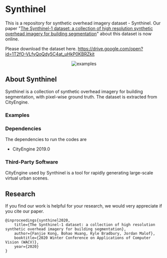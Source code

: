 # Synthinel
This is a repository for synthetic overhead imagery dataset - Synthinel.
Our paper "[The Synthinel-1 dataset: a collection of high resolution synthetic overhead imagery for building segmentation](https://arxiv.org/abs/2001.05130)" about this dataset is now online. 

Please download the dataset here. https://drive.google.com/open?id=1T2fO-VLfyQoQdy5C4at_uHkP0KBRZkit
<div align=center><img src="Externels/examples.gif" alt="examples" 
align=center></div>

## About Synthinel
Synthinel is a collection of synthetic overhead imagery for building segmentation, with pixel-wise ground truth. The dataset is extracted from CityEngine.

### Examples

### Dependencies

The dependencies to run the codes are 

* CityEngine 2019.0

### Third-Party Software
CityEngine used by Synthinel is a tool for rapidly generating large-scale virtual urban scenes. 

Research
---------

If you find our work is helpful for your research, we would very appreciate if you cite our paper.

    @inproceedings{synthinel2020,
        title={The Synthinel-1 dataset: a collection of high resolution synthetic overhead imagery for building segmentation},
        author={Fanjie Kong, Bohao Huang, Kyle Bradbury, Jordan Malof},
        booktitle={2020 Winter Conference on Applications of Computer Vision (WACV)},
        year={2020}
    }
